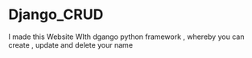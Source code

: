 # Django_CRUD

I made this Website WIth dgango python framework , whereby you can create , update and delete your name
